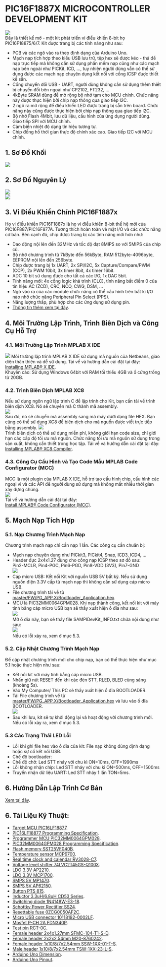 # PIC16F1887X MICROCONTROLLER DEVELOPMENT KIT
![](https://github.com/sampidevkit/PIC16FDevKit/blob/master/HW/Product/Picture/PIC16DevKit.png?raw=true)
<br/>Đây là thiết kế mở - một kit phát triển vi điều khiển 8-bit họ PIC16F18875/6/7. Kit được trang bị các tính năng như sau:<br/>
* PCB và các ngõ vào ra theo định dạng của Arduino Uno.
* Mạch nạp tích hợp theo kiểu USB lưu trữ, tệp hex sẽ được kéo - thả để nạp trực tiếp mà không cần sử dụng phần mềm nạp cũng như các mạch nạp bên ngoài như PICKit, ICD, ..., tuy nhiên người dùng vẫn có thể sử dụng được các mạch nạp chuyên dụng kết nối với cổng ICSP được thiết kế sẵn.
* Cổng chuyển đổi USB - UART, người dùng không cần sử dụng thêm thiết bị chuyển đổi bên ngoài như CP2102, FT232, ...
* 4kByte SRAM dùng để mở rộng bộ nhớ tạm cho MCU chính. Chức năng này được thực hiện bởi chip nạp thông qua giao tiếp I2C.
* 2 ngõ ra mở rộng để điều khiển LED được trang bị sẵn trên board. Chức năng này cũng được thực hiện bởi chip nạp thông qua giao tiếp I2C.
* Bộ nhớ Flash 4Mbit, lưu dữ liệu, cấu hình của ứng dụng người dùng. Giao tiếp SPI với MCU chính.
* Cảm biến nhiệt độ dạng tín hiệu tương tự.
* Chip đồng hồ thời gian thực độ chính xác cao. Giao tiếp I2C với MCU chính.<br/>
## 1. Sơ Đồ Khối
![](https://github.com/sampidevkit/PIC16FDevKit/blob/master/Docs/Diagram.png?raw=true)

## 2. Sơ Đồ Nguyên Lý
![](https://github.com/sampidevkit/PIC16FDevKit/blob/master/HW/Product/Schematic/PIC16DevKit_001.png?raw=true)
<br/>
![](https://github.com/sampidevkit/PIC16FDevKit/blob/master/HW/Product/Schematic/PIC16DevKit_002.png?raw=true)

## 3. Vi Điều Khiển Chính PIC16F1887x
Họ vi điều khiển PIC16F1887x là họ vi điều khiển 8-bit thế hệ mới của PIC16F887/PIC16F877A. Tương thích hoàn toàn về mặt I/O và các chức năng cơ bản. Bên cạnh đó, chip được trang bị các tính năng mới hơn như:<br/>
* Dao động nội lên đến 32MHz và tốc độ đạt 8MIPS so với 5MIPS của chip cũ.
* Bộ nhớ chương trình từ 7kByte đến 56kByte, RAM 512byte-4096byte, EEPROM nội lên đến 256byte.
* Chip được trang bị 1x UART, 2x SPI/I2C, 5x Capture/Compare/PWM (CCP), 2x PWM 10bit, 3x timer 8bit, 4x timer 16bit.
* ADC 10 bit sử dụng được cho tất cả các I/O, 1x DAC 5bit.
* Tính năng mới: 4x cổng logic khả trình (CLC), tính năng bắt điểm 0 của tín hiệu AC (ZCD), CRC, NCO, CWG, DSM, ...
* Ngõ vào ra của các module chức năng có thể cấu hình trên bất kì I/O nào nhờ chức năng Peripheral Pin Select (PPS).
* Năng lượng thấp, phù hợp cho các ứng dụng sử dụng pin.<br/>
* [Thông tin thêm xem tại đây](https://www.microchip.com/wwwproducts/ProductCompare/PIC16F877A/PIC16F18877).

## 4. Môi Trường Lập Trình, Trình Biên Dịch và Công Cụ Hỗ Trợ

### 4.1. Môi Trường Lập Trình MPLAB X IDE
![](https://microchipdeveloper.com/local--files/mplabx:lesson1-7/mplabx-start-page.PNG)
Môi trường lập trình MPLAB X IDE sử dụng mã nguồn của Netbeans, giao diện thân thiện và dễ sử dụng. Tải về và hướng dẫn cài đặt tại đây: </br>
[Installing MPLAB® X IDE](https://microchipdeveloper.com/mplabx:installation). </br>
Khuyến cáo: Sử dụng Windows 64bit với RAM tối thiểu 4GB và ổ cứng trống từ 20GB.

### 4.2. Trình Biên Dịch MPLAB XC8
Nếu sử dụng ngôn ngữ lập trình C để lập trình cho Kit, bạn cần tải về trình biên dịch XC8. Nó sẽ chuyển mã C thành mã assembly. </br>
![](https://microchipdeveloper.com/local--files/mplabx:lesson1-4/CompilerWork2.png)
</br>Sau đó, nó sẽ chuyển mã assembly sang mã máy dưới dạng file HEX. Bạn cũng có thể sử dụng XC8 để biên dịch cho mã nguồn được viết trực tiếp bằng assembly. 
![](https://microchipdeveloper.com/local--files/mplabx:lesson1-4/HEXFile.png)
</br>Trình biên dịch có thể sử dụng miễn phí, không giới hạn code size, chỉ giới hạn các cấp độ tối ưu mã nguồn. Chức năng tối ưu mã nguồn sử dụng trong sản xuất, không cần thiết trong học tập. Tải về và hướng dẫn cài đặt tại đây: </br>
[Installing MPLAB® XC8 Compiler](https://microchipdeveloper.com/xc8:installation).

### 4.3. Công Cụ Cấu Hình và Tạo Code Mẫu MPLAB Code Configurator (MCC)
MCC là một plugin của MPLAB X IDE, hỗ trợ tạo cấu hình chip, cấu hình các ngoại vi và các API để người dùng sử dụng mà không mất nhiều thời gian xây dựng chúng. </br>
![](https://microchipdeveloper.com/local--files/mplabx:mcc/mccscreen.png)
</br>Tải về và hướng dẫn cài đặt tại đây: </br>
[Install MPLAB® Code Configurator (MCC)](https://microchipdeveloper.com/install:mcc).

## 5. Mạch Nạp Tích Hợp

### 5.1. Nạp Chương Trình Mạch Nạp
Chương trình mạch nạp chỉ cần nạp 1 lần. Các công cụ cần chuẩn bị: </br>
* Mạch nạp chuyên dụng như PICkit3, PICkit4, Snap, ICD3, ICD4, ...
* Header đực 2x4x1.27 dùng cho cổng nạp ICSP theo sơ đồ sau: </br>
Pin2-MCLR, Pin4-PGC, Pin6-PGD, Pin8-VDD (3V3), Pin7-GND </br>
![](https://github.com/sampidevkit/PIC16FDevKit/blob/master/Docs/ICSP.png?raw=true)
* Cáp micro USB: Kết nối Kit với nguồn USB 5V bất kỳ. Nếu sử dụng nguồn điện 3.3V cấp từ mạch nạp thì không cần sử dụng cáp micro USB.
* File chương trình tải về từ [master/FW/PG_APP.X/Bootloader_Application.hex](https://github.com/sampidevkit/PIC16FDevKit/raw/master/FW/PG_APP.X/Bootloader_Application.hex).
* MCU là PIC32MM0064GPM028.
Khi nạp thành công, kết nối kit với máy tính bằng cáp micro USB bạn sẽ thấy xuất hiện ổ đĩa như sau: </br>
![](https://github.com/sampidevkit/PIC16FDevKit/blob/master/Docs/SAMPIDevKit_MSD_APP.png?raw=true) </br>
Mở ổ đĩa này, bạn sẽ thấy file SAMPIDevKit_INFO.txt chứa nội dung như sau: </br>
![](https://github.com/sampidevkit/PIC16FDevKit/blob/master/Docs/SAMPIDevKit_INFO.png?raw=true) </br>
Nếu có lỗi xảy ra, xem ở mục 5.3.
### 5.2. Cập Nhật Chương Trình Mạch Nạp
Để cập nhật chương trình mới cho chip nạp, bạn có thể thực hiện như mục 5.1 hoặc thực hiện như sau: </br>
* Kết nối kit với máy tính bằng cáp micro USB.
* Nhấn giữ nút RESET đến khi các đèn STT, RLED, BLED cùng sáng (khoảng 5s).
* Vào My Computer/ This PC sẽ thấy xuất hiện ổ đĩa BOOTLOADER.
* Tải File chương trình về từ [master/FW/PG_APP.X/Bootloader_Application.hex](https://github.com/sampidevkit/PIC16FDevKit/raw/master/FW/PG_APP.X/Bootloader_Application.hex) và lưu vào ổ đĩa BOOTLOADER. </br>
![](https://github.com/sampidevkit/PIC16FDevKit/blob/master/Docs/SAMPIDevKit_MSD_BLD.png?raw=true)
* Sau khi lưu, kit sẽ tự khởi động lại và hoạt động với chương trình mới. Nếu có lỗi xảy ra, xem ở mục 5.3.

### 5.3 Các Trạng Thái LED Lỗi
* Lỗi khi ghi file hex vào ổ đĩa của kit: File nạp không đúng định dạng hoặc sự cố kết nối USB.
* Chế độ bootloader:
* Chế độ chờ: Led STT nháy với chu kì ON=10ms, OFF=1990ms
* Lỗi không nhận chip: Led STT nháy với chu kì ON=500ms, OFF=1500ms
* Truyền nhận dữ liệu UART: Led STT nháy 1 lần TON=5ms.

## 6. Hướng Dẫn Lập Trình Cơ Bản
[Xem tại đây](https://github.com/sampidevkit/PIC16FDevKit/blob/master/FW/README.md).

## 6. Tài Liệu Kỹ Thuật:
* [Target MCU PIC16LF18877](https://ww1.microchip.com/downloads/en/DeviceDoc/PIC16LF1885777_Data_Sheet_40001825F.pdf).
* [PIC16LF18877 Programming Specification](https://ww1.microchip.com/downloads/en/DeviceDoc/40001753B.pdf).
* [Programmer MCU PIC32MM0064GPM028](https://ww1.microchip.com/downloads/en/DeviceDoc/PIC32MM0256GPM064-Family-Data-Sheet-DS60001387D.pdf).
* [PIC32MM0064GPM028 Programming Specification](https://ww1.microchip.com/downloads/en/DeviceDoc/PIC32MM-Families-Flash-Programming-Specification-DS60001364E.pdf).
* [Flash memory SST25VF040B](https://ww1.microchip.com/downloads/en/DeviceDoc/20005051E.pdf).
* [Temperature sensor MCP9700](https://ww1.microchip.com/downloads/en/DeviceDoc/20001942G.pdf).
* [Real time clock and calendar RV3028-C7](https://www.microcrystal.com/fileadmin/Media/Products/RTC/Datasheet/RV-3028-C7.pdf).
* [Voltage level shifter 74LVC2T45GS-Q100X](https://assets.nexperia.com/documents/data-sheet/74LVC_LVCH2T45_Q100.pdf).
* [LDO 3.3V AP2210](https://www.diodes.com/assets/Datasheets/AP2210.pdf).
* [LDO 3.3V MCP1700](https://ww1.microchip.com/downloads/en/DeviceDoc/MCP1700-Data-Sheet-20001826F.pdf).
* [SMPS 5V MP1470](https://www.monolithicpower.com/en/documentview/productdocument/index/version/2/document_type/Datasheet/lang/en/sku/MP1470/document_id/327/).
* [SMPS 5V AP62150](https://www.diodes.com/assets/Datasheets/AP62150.pdf).
* [Button PTS 815](https://www.ckswitches.com/media/2728/pts815.pdf).
* [Inductor 3.3uH/6.8uH CD53 Series](http://www.coilsjs.com/product/product_images/b/cn_D_1_108.pdf).
* [Switching diode 1N4148W-E3-18](https://www.vishay.com/docs/85748/1n4148w.pdf).
* [Schottky Power Rectifier SS24](https://www.onsemi.com/pdf/datasheet/ss24-d.pdf).
* [Resettable fuse 0ZCG0050AF2C](https://www.belfuse.com/resources/datasheets/circuitprotection/ds-cp-0zcg-series.pdf).
* [Micro USB connector 10118192-0002LF](https://www.amphenol-icc.com/media/wysiwyg/files/drawing/10118192.pdf).
* [Mosfet P-CH 2A FDN340P](https://www.onsemi.com/pdf/datasheet/fdn340p-d.pdf).
* [Test pin RCT-0C](https://www.te.com/commerce/DocumentDelivery/DDEController?Action=srchrtrv&DocNm=1773266&DocType=DS&DocLang=English).
* [Female header 2x4x1.27mm SFMC-104-T1-S-D](http://suddendocs.samtec.com/prints/sfm-thd.pdf).
* [Female header 2x2x2.54mm M20-8760242](https://cdn.harwin.com/pdfs/M20-876.pdf).
* [Female header 1x10/8/7x2.54mm SSW-1XX-01-T-S](http://suddendocs.samtec.com/catalog_english/ssq_th.pdf).
* [Male header 1x10/8/7x2.54mm TSW-1XX-23-L-S](http://suddendocs.samtec.com/catalog_english/tsw_th.pdf).
* [Arduino Uno Dimension](http://arduino.cc/documents/ArduinoUno.dxf).
* [Arduino Uno Pinout](https://content.arduino.cc/assets/Pinout-UNOrev3_latest.png).